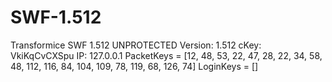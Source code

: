 # SWF-1.512
Transformice SWF 1.512 UNPROTECTED
Version: 1.512
cKey: VkiKqCvCXSpu
IP: 127.0.0.1
PacketKeys = [12, 48, 53, 22, 47, 28, 22, 34, 58, 48, 112, 116, 84, 104, 109, 78, 119, 68, 126, 74]
LoginKeys = []
